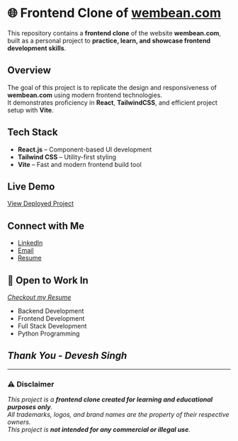# 🌐 Frontend Clone of [wembean.com](https://wembean.com)

This repository contains a **frontend clone** of the website **wembean.com**, built as a personal project to **practice, learn, and showcase frontend development skills**.


## Overview

The goal of this project is to replicate the design and responsiveness of **wembean.com** using modern frontend technologies.  
It demonstrates proficiency in **React**, **TailwindCSS**, and efficient project setup with **Vite**.


## Tech Stack

- **React.js** – Component-based UI development  
- **Tailwind CSS** – Utility-first styling  
- **Vite** – Fast and modern frontend build tool  


## Live Demo

[View Deployed Project](#)  


## Connect with Me

- [LinkedIn](https://www.linkedin.com/in/devesh75/)  
- [Email](mailto:deveshkumarsingh75@gmail.com)
- [Resume](https://drive.google.com/file/d/10KRaBxbv60Vb8H2Z3utnij6AnlC2GYMl/view?usp=sharing)


## 💼 Open to Work In 

 _[Checkout my Resume](https://drive.google.com/file/d/10KRaBxbv60Vb8H2Z3utnij6AnlC2GYMl/view?usp=sharing)_

- Backend Development  
- Frontend Development  
- Full Stack Development  
- Python Programming  

## _Thank You  - Devesh Singh_

---

### ⚠️ Disclaimer

_This project is a **frontend clone created for learning and educational purposes only**.  
All trademarks, logos, and brand names are the property of their respective owners.  
This project is **not intended for any commercial or illegal use**._